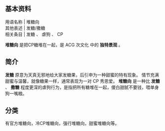 **基本资料**  
---  
用语名称  |  堆糖向   
其他表述  |  发糖/撒糖   
相关条目  |  发糖  、  虐狗  、  CP   
  
**堆糖向** 是把CP糖堆在一起，是  ACG  次文化  中的 **独特景观** 。

##  简介

**发糖** 原意为天真无邪地给大家发糖果，后引申为一种甜蜜的特有现象。 情节充满甜蜜与温馨，就像糖果一样，通常表现为一对  CP  秀恩爱。
**堆糖向** 是一种比 **发糖** 、 **撒糖** 程度更深的虐狗行为，是指把所有糖堆在一起，傻白甜腻不要钱，喂单身狗一嘴粮。

##  分类

有官方堆糖向，冷CP堆糖向，强行堆糖向，甜蜜堆糖向等。